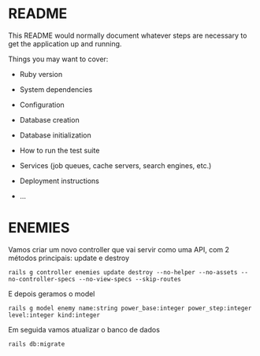 # README

This README would normally document whatever steps are necessary to get the
application up and running.

Things you may want to cover:

* Ruby version

* System dependencies

* Configuration

* Database creation

* Database initialization

* How to run the test suite

* Services (job queues, cache servers, search engines, etc.)

* Deployment instructions

* ...

# ENEMIES

Vamos criar um novo controller que vai servir como uma API, com 2 métodos principais: update e destroy
```
rails g controller enemies update destroy --no-helper --no-assets --no-controller-specs --no-view-specs --skip-routes
```

E depois geramos o model
```
rails g model enemy name:string power_base:integer power_step:integer level:integer kind:integer
```

Em seguida vamos atualizar o banco de dados
```
rails db:migrate
```

```

```

